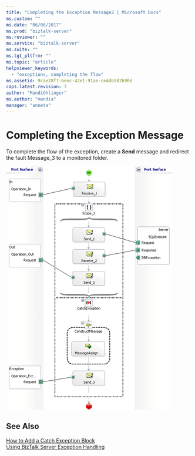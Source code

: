 ```yaml
---
title: "Completing the Exception Message2 | Microsoft Docs"
ms.custom: ""
ms.date: "06/08/2017"
ms.prod: "biztalk-server"
ms.reviewer: ""
ms.service: "biztalk-server"
ms.suite: ""
ms.tgt_pltfrm: ""
ms.topic: "article"
helpviewer_keywords: 
  - "exceptions, completing the flow"
ms.assetid: 9cae28f7-6eec-42e1-91ae-ce4db582b90d
caps.latest.revision: 7
author: "MandiOhlinger"
ms.author: "mandia"
manager: "anneta"
---
```

# Completing the Exception Message
To complete the flow of the exception, create a **Send** message and redirect the fault Message_3 to a monitored folder.  
  
 ![](../core/media/jdeoneworld-02.gif "JdeOneWorld_02")  
  
## See Also  
 [How to Add a Catch Exception Block](../core/how-to-add-a-catch-exception-block4.md)   
 [Using BizTalk Server Exception Handling](../core/using-biztalk-server-exception-handling1.md)